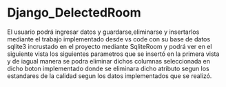 # Django_DelectedRoom
El usuario podrá ingresar datos y guardarse,eliminarse y insertarlos mediante el trabajo implementado desde vs code con su base de datos sqlite3 incrustado en el proyecto mediante SqliteRoom y podrá ver en el siguiente vista los siguientes parametros que se insertó en la primera vista y de iagual manera se podra eliminar dichos columnas seleccionada en dicho boton implementado donde se eliminara dicho atributo segun los estandares de la calidad segun los datos implementados que se realizó.
